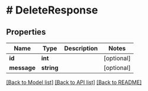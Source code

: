 # # DeleteResponse

## Properties

Name | Type | Description | Notes
------------ | ------------- | ------------- | -------------
**id** | **int** |  | [optional]
**message** | **string** |  | [optional]

[[Back to Model list]](../../README.md#models) [[Back to API list]](../../README.md#endpoints) [[Back to README]](../../README.md)
